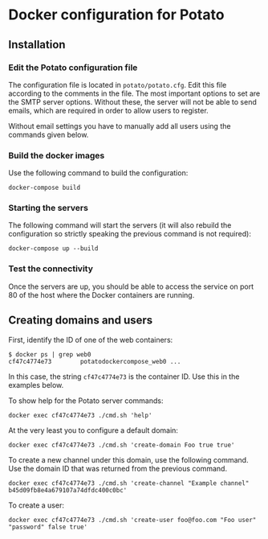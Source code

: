 # Docker configuration for Potato

## Installation

### Edit the Potato configuration file

The configuration file is located in `potato/potato.cfg`. Edit this
file according to the comments in the file. The most important options
to set are the SMTP server options. Without these, the server will not
be able to send emails, which are required in order to allow users to
register.

Without email settings you have to manually add all users using the
commands given below.

### Build the docker images

Use the following command to build the configuration:

```
docker-compose build
```

### Starting the servers

The following command will start the servers (it will also rebuild the
configuration so strictly speaking the previous command is not
required):

```
docker-compose up --build
```

### Test the connectivity

Once the servers are up, you should be able to access the service on
port 80 of the host where the Docker containers are running.

## Creating domains and users

First, identify the ID of one of the web containers:

```
$ docker ps | grep web0
cf47c4774e73        potatodockercompose_web0 ...
```

In this case, the string `cf47c4774e73` is the container ID. Use this
in the examples below.

To show help for the Potato server commands:

```
docker exec cf47c4774e73 ./cmd.sh 'help'
```

At the very least you to configure a default domain:

```
docker exec cf47c4774e73 ./cmd.sh 'create-domain Foo true true'
```

To create a new channel under this domain, use the following command.
Use the domain ID that was returned from the previous command.

```
docker exec cf47c4774e73 ./cmd.sh 'create-channel "Example channel" b45d09fb8e4a679107a74dfdc400c0bc'

```

To create a user:

```
docker exec cf47c4774e73 ./cmd.sh 'create-user foo@foo.com "Foo user" "password" false true'
```
